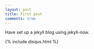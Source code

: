 ```yaml
---
layout: post
title: First post
comments: true
---
```


Have set up a jekyll blog using jekyll-now.

{% include disqus.html %}

